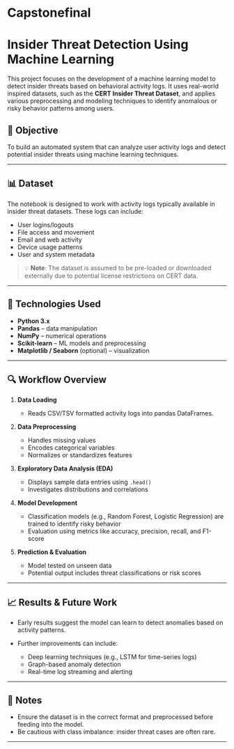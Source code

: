 # Capstonefinal


# Insider Threat Detection Using Machine Learning

This project focuses on the development of a machine learning model to detect insider threats based on behavioral activity logs. It uses real-world inspired datasets, such as the **CERT Insider Threat Dataset**, and applies various preprocessing and modeling techniques to identify anomalous or risky behavior patterns among users.

## 📌 Objective

To build an automated system that can analyze user activity logs and detect potential insider threats using machine learning techniques.

---


## 📊 Dataset

The notebook is designed to work with activity logs typically available in insider threat datasets. These logs can include:

* User logins/logouts
* File access and movement
* Email and web activity
* Device usage patterns
* User and system metadata

> 💡 **Note**: The dataset is assumed to be pre-loaded or downloaded externally due to potential license restrictions on CERT data.

---

## 🔧 Technologies Used

* **Python 3.x**
* **Pandas** – data manipulation
* **NumPy** – numerical operations
* **Scikit-learn** – ML models and preprocessing
* **Matplotlib / Seaborn** (optional) – visualization

---

## 🔍 Workflow Overview

1. **Data Loading**

   * Reads CSV/TSV formatted activity logs into pandas DataFrames.

2. **Data Preprocessing**

   * Handles missing values
   * Encodes categorical variables
   * Normalizes or standardizes features

3. **Exploratory Data Analysis (EDA)**

   * Displays sample data entries using `.head()`
   * Investigates distributions and correlations

4. **Model Development**

   * Classification models (e.g., Random Forest, Logistic Regression) are trained to identify risky behavior
   * Evaluation using metrics like accuracy, precision, recall, and F1-score

5. **Prediction & Evaluation**

   * Model tested on unseen data
   * Potential output includes threat classifications or risk scores

---




## 📈 Results & Future Work

* Early results suggest the model can learn to detect anomalies based on activity patterns.
* Further improvements can include:

  * Deep learning techniques (e.g., LSTM for time-series logs)
  * Graph-based anomaly detection
  * Real-time log streaming and alerting

---

## 📌 Notes

* Ensure the dataset is in the correct format and preprocessed before feeding into the model.
* Be cautious with class imbalance: insider threat cases are often rare.

---





